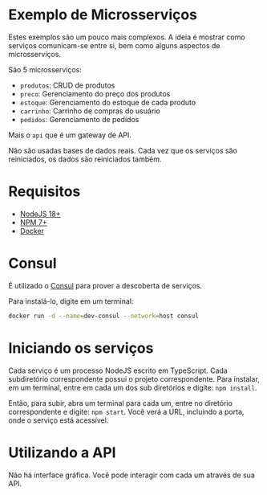 Exemplo de Microsserviços
=========================

Estes exemplos são um pouco mais complexos. A ideia é mostrar como serviços comunicam-se entre si, bem como alguns aspectos de microsserviços.

São 5 microsserviços:

- `produtos`: CRUD de produtos
- `preco`: Gerenciamento do preço dos produtos
- `estoque`: Gerenciamento do estoque de cada produto
- `carrinho`: Carrinho de compras do usuário
- `pedidos`: Gerenciamento de pedidos

Mais o `api` que é um gateway de API.

Não são usadas bases de dados reais. Cada vez que os serviços são reiniciados, os dados são reiniciados também.

# Requisitos

- [NodeJS 18+](https://nodejs.org/)
- [NPM 7+](https://www.npmjs.com/)
- [Docker](https://www.docker.com/)

# Consul

É utilizado o [Consul](https://www.consul.io/) para prover a descoberta de serviços.

Para instalá-lo, digite em um terminal:

```bash
docker run -d --name=dev-consul --network=host consul
```

# Iniciando os serviços

Cada serviço é um processo NodeJS escrito em TypeScript.
Cada subdiretório correspondente possui o projeto correspondente.
Para instalar, em um terminal, entre em cada um dos sub diretórios e digite: `npm install`.

Então, para subir, abra um terminal para cada um, entre no diretório correspondente e digite: `npm start`. Você verá a URL, incluindo a porta, onde o serviço está acessível.

# Utilizando a API

Não há interface gráfica. Você pode interagir com cada um através de sua API.
